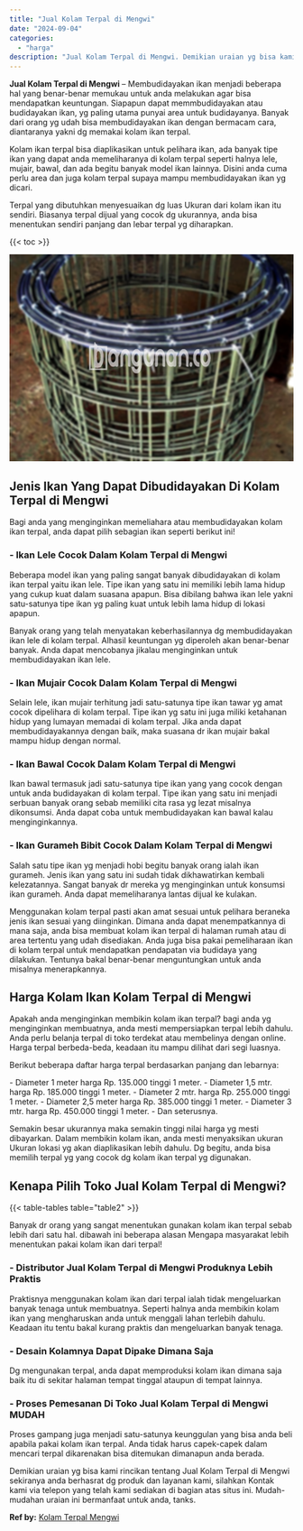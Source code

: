 ```yaml
---
title: "Jual Kolam Terpal di Mengwi"
date: "2024-09-04"
categories: 
  - "harga"
description: "Jual Kolam Terpal di Mengwi. Demikian uraian yg bisa kami rincikan tentang Jual Kolam Terpal di Mengwi sekiranya anda berhasrat dg produk dan layanan kami, s..."
---
```


**Jual Kolam Terpal di Mengwi** – Membudidayakan ikan menjadi beberapa hal yang benar-benar memukau untuk anda melakukan agar bisa mendapatkan keuntungan. Siapapun dapat memmbudidayakan atau budidayakan ikan, yg paling utama punyai area untuk budidayanya. Banyak dari orang yg udah bisa membudidayakan ikan dengan bermacam cara, diantaranya yakni dg memakai kolam ikan terpal.

Kolam ikan terpal bisa diaplikasikan untuk pelihara ikan, ada banyak tipe ikan yang dapat anda memeliharanya di kolam terpal seperti halnya lele, mujair, bawal, dan ada begitu banyak model ikan lainnya. Disini anda cuma perlu area dan juga kolam terpal supaya mampu membudidayakan ikan yg dicari.

Terpal yang dibutuhkan menyesuaikan dg luas Ukuran dari kolam ikan itu sendiri. Biasanya terpal dijual yang cocok dg ukurannya, anda bisa menentukan sendiri panjang dan lebar terpal yg diharapkan.

{{< toc >}}

![Jual Kolam Terpal di Mengwi](/images/jual-kolam-terpal-60.png)

## Jenis Ikan Yang Dapat Dibudidayakan Di Kolam Terpal di Mengwi

Bagi anda yang menginginkan memeliahara atau membudidayakan kolam ikan terpal, anda dapat pilih sebagian ikan seperti berikut ini!

### \- Ikan Lele Cocok Dalam Kolam Terpal di Mengwi

Beberapa model ikan yang paling sangat banyak dibudidayakan di kolam ikan terpal yaitu ikan lele. Tipe ikan yang satu ini memiliki lebih lama hidup yang cukup kuat dalam suasana apapun. Bisa dibilang bahwa ikan lele yakni satu-satunya tipe ikan yg paling kuat untuk lebih lama hidup di lokasi apapun.

Banyak orang yang telah menyatakan keberhasilannya dg membudidayakan ikan lele di kolam terpal. Alhasil keuntungan yg diperoleh akan benar-benar banyak. Anda dapat mencobanya jikalau menginginkan untuk membudidayakan ikan lele.

### \- Ikan Mujair Cocok Dalam Kolam Terpal di Mengwi

Selain lele, ikan mujair terhitung jadi satu-satunya tipe ikan tawar yg amat cocok dipelihara di kolam terpal. Tipe ikan yg satu ini juga miliki ketahanan hidup yang lumayan memadai di kolam terpal. Jika anda dapat membudidayakannya dengan baik, maka suasana dr ikan mujair bakal mampu hidup dengan normal.

### \- Ikan Bawal Cocok Dalam Kolam Terpal di Mengwi

Ikan bawal termasuk jadi satu-satunya tipe ikan yang yang cocok dengan untuk anda budidayakan di kolam terpal. Tipe ikan yang satu ini menjadi serbuan banyak orang sebab memiliki cita rasa yg lezat misalnya dikonsumsi. Anda dapat coba untuk membudidayakan kan bawal kalau menginginkannya.

### \- Ikan Gurameh Bibit Cocok Dalam Kolam Terpal di Mengwi

Salah satu tipe ikan yg menjadi hobi begitu banyak orang ialah ikan gurameh. Jenis ikan yang satu ini sudah tidak dikhawatirkan kembali kelezatannya. Sangat banyak dr mereka yg menginginkan untuk konsumsi ikan gurameh. Anda dapat memeliharanya lantas dijual ke kulakan.

Menggunakan kolam terpal pasti akan amat sesuai untuk pelihara beraneka jenis ikan sesuai yang diinginkan. Dimana anda dapat menempatkannya di mana saja, anda bisa membuat kolam ikan terpal di halaman rumah atau di area tertentu yang udah disediakan. Anda juga bisa pakai pemeliharaan ikan di kolam terpal untuk mendapatkan pendapatan via budidaya yang dilakukan. Tentunya bakal benar-benar menguntungkan untuk anda misalnya menerapkannya.

## Harga Kolam Ikan Kolam Terpal di Mengwi

Apakah anda menginginkan membikin kolam ikan terpal? bagi anda yg menginginkan membuatnya, anda mesti mempersiapkan terpal lebih dahulu. Anda perlu belanja terpal di toko terdekat atau membelinya dengan online. Harga terpal berbeda-beda, keadaan itu mampu dilihat dari segi luasnya.

Berikut beberapa daftar harga terpal berdasarkan panjang dan lebarnya:

\- Diameter 1 meter harga Rp. 135.000 tinggi 1 meter. - Diameter 1,5 mtr. harga Rp. 185.000 tinggi 1 meter. - Diameter 2 mtr. harga Rp. 255.000 tinggi 1 meter. - Diameter 2,5 meter harga Rp. 385.000 tinggi 1 meter. - Diameter 3 mtr. harga Rp. 450.000 tinggi 1 meter. - Dan seterusnya.

Semakin besar ukurannya maka semakin tinggi nilai harga yg mesti dibayarkan. Dalam membikin kolam ikan, anda mesti menyaksikan ukuran Ukuran lokasi yg akan diaplikasikan lebih dahulu. Dg begitu, anda bisa memilih terpal yg yang cocok dg kolam ikan terpal yg digunakan.

## Kenapa Pilih Toko Jual Kolam Terpal di Mengwi?

{{< table-tables table="table2" >}}

Banyak dr orang yang sangat menentukan gunakan kolam ikan terpal sebab lebih dari satu hal. dibawah ini beberapa alasan Mengapa masyarakat lebih menentukan pakai kolam ikan dari terpal!

### \- Distributor Jual Kolam Terpal di Mengwi Produknya Lebih Praktis

Praktisnya menggunakan kolam ikan dari terpal ialah tidak mengeluarkan banyak tenaga untuk membuatnya. Seperti halnya anda membikin kolam ikan yang mengharuskan anda untuk menggali lahan terlebih dahulu. Keadaan itu tentu bakal kurang praktis dan mengeluarkan banyak tenaga.

### \- Desain Kolamnya Dapat Dipake Dimana Saja

Dg mengunakan terpal, anda dapat memproduksi kolam ikan dimana saja baik itu di sekitar halaman tempat tinggal ataupun di tempat lainnya.

### \- Proses Pemesanan Di Toko Jual Kolam Terpal di Mengwi MUDAH

Proses gampang juga menjadi satu-satunya keunggulan yang bisa anda beli apabila pakai kolam ikan terpal. Anda tidak harus capek-capek dalam mencari terpal dikarenakan bisa ditemukan dimanapun anda berada.

Demikian uraian yg bisa kami rincikan tentang Jual Kolam Terpal di Mengwi sekiranya anda berhasrat dg produk dan layanan kami, silahkan Kontak kami via telepon yang telah kami sediakan di bagian atas situs ini. Mudah-mudahan uraian ini bermanfaat untuk anda, tanks.

**Ref by:** [Kolam Terpal Mengwi](https://id.wikipedia.org/wiki/Kolam)
